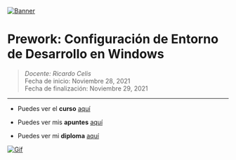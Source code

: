 [![Banner](https://geekflare.com/wp-content/uploads/2021/11/system-environment-variables.png "Banner")](https://geekflare.com/wp-content/uploads/2021/11/system-environment-variables.png "Banner")

# Prework: Configuración de Entorno de Desarrollo en Windows

> *Docente:  Ricardo Celis*
> <br>
> Fecha de inicio: Noviembre 28, 2021
> <br>
> Fecha de finalización: Noviembre 29, 2021

------------
- Puedes ver el **curso** [aquí](https://platzi.com/clases/prework-windows/ "aquí")

- Puedes ver mis **apuntes**  [aquí](https://steep-bridge-4be.notion.site/Prework-Configuraci-n-de-Entorno-de-Desarrollo-en-Windows-ef990952397243089d09a699bf0040a2 "aquí") 

- Puedes ver mi **diploma** [aquí](https://platzi.com/p/Valenciajcamilo/curso/2042-prework-windows/diploma/detalle/ "aquí")

[![Gif](https://c.tenor.com/mg0UOxRFvi4AAAAC/windows-windows11.gif "Gif")](https://c.tenor.com/mg0UOxRFvi4AAAAC/windows-windows11.gif "Gif")